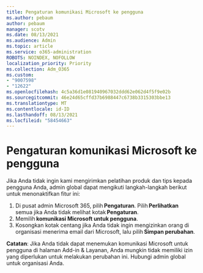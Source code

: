 ```yaml
---
title: Pengaturan komunikasi Microsoft ke pengguna
ms.author: pebaum
author: pebaum
manager: scotv
ms.date: 08/13/2021
ms.audience: Admin
ms.topic: article
ms.service: o365-administration
ROBOTS: NOINDEX, NOFOLLOW
localization_priority: Priority
ms.collection: Adm_O365
ms.custom:
- "9007598"
- "12622"
ms.openlocfilehash: 4c5a36d1e081940967032ddd62e062d4f5f9e02b
ms.sourcegitcommit: 46e24d65cffd37b6988447c6738b3315303bbe13
ms.translationtype: MT
ms.contentlocale: id-ID
ms.lasthandoff: 08/13/2021
ms.locfileid: "58454663"
---
```

# <a name="microsoft-communication-to-users-setting"></a>Pengaturan komunikasi Microsoft ke pengguna

Jika Anda tidak ingin kami mengirimkan pelatihan produk dan tips kepada pengguna Anda, admin global dapat mengikuti langkah-langkah berikut untuk menonaktifkan fitur ini:  

1. Di pusat admin Microsoft 365, pilih **Pengaturan**. Pilih **Perlihatkan**   semua jika Anda tidak melihat kotak **Pengaturan**.
1. Memilih **komunikasi Microsoft untuk pengguna**.
1. Kosongkan kotak centang jika Anda tidak ingin mengizinkan orang di organisasi menerima email dari Microsoft, lalu pilih **Simpan perubahan**.

**Catatan**: Jika Anda tidak dapat menemukan komunikasi Microsoft untuk pengguna di halaman Add-in & Layanan, Anda mungkin tidak memiliki izin yang diperlukan untuk melakukan perubahan ini. Hubungi admin global untuk organisasi Anda.